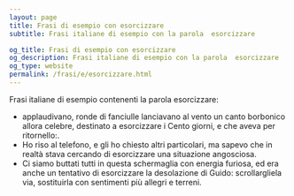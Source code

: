 ```yaml
---
layout: page
title: Frasi di esempio con esorcizzare 
subtitle: Frasi italiane di esempio con la parola  esorcizzare

og_title: Frasi di esempio con esorcizzare 
og_description: Frasi italiane di esempio con la parola  esorcizzare
og_type: website
permalink: /frasi/e/esorcizzare.html
---
```


Frasi italiane di esempio contenenti la parola esorcizzare:


- applaudivano, ronde di fanciulle lanciavano al vento un canto borbonico allora celebre, destinato a esorcizzare i Cento giorni, e che aveva per ritornello:.
- Ho riso al telefono, e gli ho chiesto altri particolari, ma sapevo che in realtà stava cercando di esorcizzare una situazione angosciosa.
- Ci siamo buttati tutti in questa schermaglia con energia furiosa, ed era anche un tentativo di esorcizzare la desolazione di Guido: scrollargliela via, sostituirla con sentimenti più allegri e terreni.
